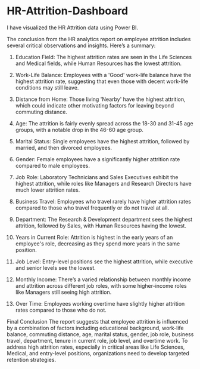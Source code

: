 # HR-Attrition-Dashboard
I have visualized the HR Attrition data using Power BI.

The conclusion from the HR analytics report on employee attrition includes several critical observations and insights. Here’s a summary:

1) Education Field: The highest attrition rates are seen in the Life Sciences and Medical fields, while Human Resources has the lowest attrition.

2) Work-Life Balance: Employees with a 'Good' work-life balance have the highest attrition rate, suggesting that even those with decent work-life conditions may still leave.

3) Distance from Home: Those living 'Nearby' have the highest attrition, which could indicate other motivating factors for leaving beyond commuting distance.

4) Age: The attrition is fairly evenly spread across the 18-30 and 31-45 age groups, with a notable drop in the 46-60 age group.

5) Marital Status: Single employees have the highest attrition, followed by married, and then divorced employees.

6) Gender: Female employees have a significantly higher attrition rate compared to male employees.

7) Job Role: Laboratory Technicians and Sales Executives exhibit the highest attrition, while roles like Managers and Research Directors have much lower attrition rates.

8) Business Travel: Employees who travel rarely have higher attrition rates compared to those who travel frequently or do not travel at all.

9) Department: The Research & Development department sees the highest attrition, followed by Sales, with Human Resources having the lowest.

10) Years in Current Role: Attrition is highest in the early years of an employee's role, decreasing as they spend more years in the same position.

11) Job Level: Entry-level positions see the highest attrition, while executive and senior levels see the lowest.

12) Monthly Income: There’s a varied relationship between monthly income and attrition across different job roles, with some higher-income roles like Managers still seeing high attrition.

13) Over Time: Employees working overtime have slightly higher attrition rates compared to those who do not.

Final Conclusion
The report suggests that employee attrition is influenced by a combination of factors including educational background, work-life balance, commuting distance, age, marital status, gender, job role, business travel, department, tenure in current role, job level, and overtime work. To address high attrition rates, especially in critical areas like Life Sciences, Medical, and entry-level positions, organizations need to develop targeted retention strategies. 
